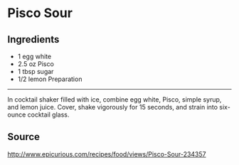 Pisco Sour
==========

Ingredients
-----------
* 1 egg white
* 2.5 oz Pisco
* 1 tbsp sugar
* 1/2 lemon
Preparation
-----------
In cocktail shaker filled with ice, combine egg white, Pisco, simple syrup, and 
lemon juice. Cover, shake vigorously for 15 seconds, and strain into six-ounce 
cocktail glass.

Source
------
http://www.epicurious.com/recipes/food/views/Pisco-Sour-234357
